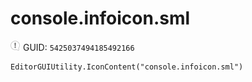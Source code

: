 # console.infoicon.sml
![](/img/console.infoicon.sml.png)
GUID: `5425037494185492166`
```
EditorGUIUtility.IconContent("console.infoicon.sml")
```
